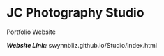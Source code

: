 # JC Photography Studio

Portfolio Website

***Website Link:*** swynnbliz.github.io/Studio/index.html
